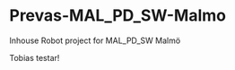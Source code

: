 Prevas-MAL_PD_SW-Malmo
======================

Inhouse Robot project for MAL_PD_SW Malmö

Tobias testar!

